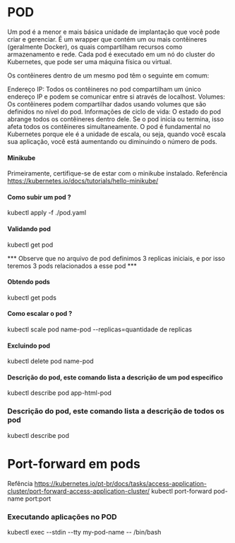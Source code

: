 # POD
Um pod é a menor e mais básica unidade de implantação que você pode criar e gerenciar. É um wrapper que contém um ou mais contêineres (geralmente Docker), os quais compartilham recursos como armazenamento e rede. Cada pod é executado em um nó do cluster do Kubernetes, que pode ser uma máquina física ou virtual.

Os contêineres dentro de um mesmo pod têm o seguinte em comum:

Endereço IP: Todos os contêineres no pod compartilham um único endereço IP e podem se comunicar entre si através de localhost.
Volumes: Os contêineres podem compartilhar dados usando volumes que são definidos no nível do pod.
Informações de ciclo de vida: O estado do pod abrange todos os contêineres dentro dele. Se o pod inicia ou termina, isso afeta todos os contêineres simultaneamente.
O pod é fundamental no Kubernetes porque ele é a unidade de escala, ou seja, quando você escala sua aplicação, você está aumentando ou diminuindo o número de pods.


#### Minikube
Primeiramente, certifique-se de estar com o minikube instalado.
Referência https://kubernetes.io/docs/tutorials/hello-minikube/

#### Como subir um pod ?

kubectl apply -f ./pod.yaml


#### Validando pod
kubectl get pod

*** Observe que no arquivo de pod definimos 3 replicas iniciais, e por isso teremos 3 pods relacionados a esse pod ***

#### Obtendo pods
kubectl get pods

#### Como escalar o pod ?
kubectl scale pod name-pod --replicas=quantidade de replicas

#### Excluindo pod
kubectl delete pod name-pod

#### Descrição do pod, este comando lista a descrição de um pod especifico
kubectl describe pod app-html-pod

### Descrição do pod, este comando lista a descrição de todos os pod
kubectl describe pod

# Port-forward em pods
Refência https://kubernetes.io/pt-br/docs/tasks/access-application-cluster/port-forward-access-application-cluster/
kubectl port-forward pod-name port:port


### Executando aplicações no POD

kubectl exec --stdin --tty my-pod-name -- /bin/bash